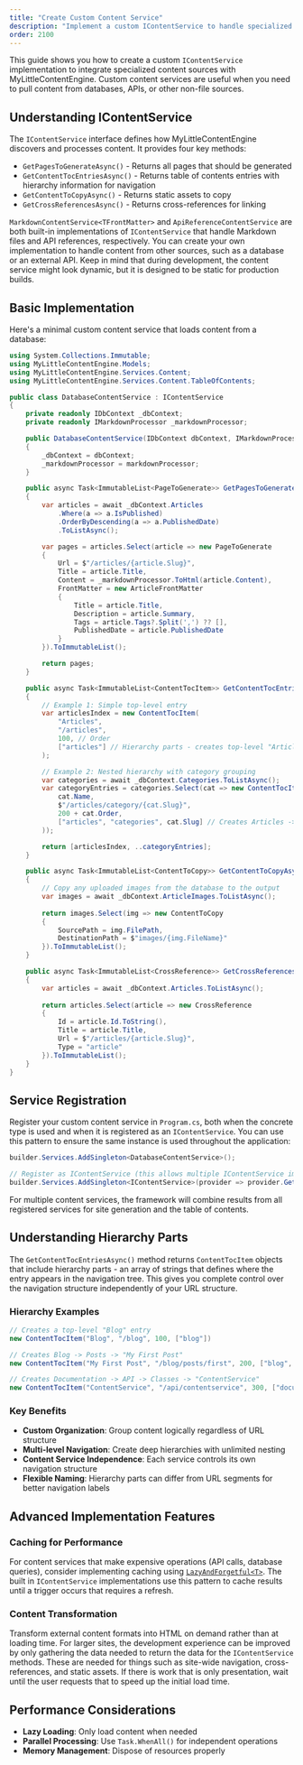 ```yaml
---
title: "Create Custom Content Service"
description: "Implement a custom IContentService to handle specialized content sources and processing requirements"
order: 2100
---
```


This guide shows you how to create a custom `IContentService` implementation to integrate specialized content sources
with MyLittleContentEngine. Custom content services are useful when you need to pull content from databases, APIs, or
other non-file sources.

## Understanding IContentService

The `IContentService` interface defines how MyLittleContentEngine discovers and processes content. It provides four key
methods:

- `GetPagesToGenerateAsync()` - Returns all pages that should be generated
- `GetContentTocEntriesAsync()` - Returns table of contents entries with hierarchy information for navigation
- `GetContentToCopyAsync()` - Returns static assets to copy
- `GetCrossReferencesAsync()` - Returns cross-references for linking

`MarkdownContentService<TFrontMatter>` and `ApiReferenceContentService` are both built-in implementations of `IContentService` 
that handle Markdown files and API references, respectively. You can create your own implementation to handle content
from other sources, such as a database or an external API. Keep in mind that during development, the content service might
look dynamic, but it is designed to be static for production builds. 

## Basic Implementation

Here's a minimal custom content service that loads content from a database:

```csharp
using System.Collections.Immutable;
using MyLittleContentEngine.Models;
using MyLittleContentEngine.Services.Content;
using MyLittleContentEngine.Services.Content.TableOfContents;

public class DatabaseContentService : IContentService
{
    private readonly IDbContext _dbContext;
    private readonly IMarkdownProcessor _markdownProcessor;

    public DatabaseContentService(IDbContext dbContext, IMarkdownProcessor markdownProcessor)
    {
        _dbContext = dbContext;
        _markdownProcessor = markdownProcessor;
    }

    public async Task<ImmutableList<PageToGenerate>> GetPagesToGenerateAsync()
    {
        var articles = await _dbContext.Articles
            .Where(a => a.IsPublished)
            .OrderByDescending(a => a.PublishedDate)
            .ToListAsync();

        var pages = articles.Select(article => new PageToGenerate
        {
            Url = $"/articles/{article.Slug}",
            Title = article.Title,
            Content = _markdownProcessor.ToHtml(article.Content),
            FrontMatter = new ArticleFrontMatter
            {
                Title = article.Title,
                Description = article.Summary,
                Tags = article.Tags?.Split(',') ?? [],
                PublishedDate = article.PublishedDate
            }
        }).ToImmutableList();

        return pages;
    }

    public async Task<ImmutableList<ContentTocItem>> GetContentTocEntriesAsync()
    {
        // Example 1: Simple top-level entry
        var articlesIndex = new ContentTocItem(
            "Articles",
            "/articles", 
            100, // Order
            ["articles"] // Hierarchy parts - creates top-level "Articles" section
        );

        // Example 2: Nested hierarchy with category grouping
        var categories = await _dbContext.Categories.ToListAsync();
        var categoryEntries = categories.Select(cat => new ContentTocItem(
            cat.Name,
            $"/articles/category/{cat.Slug}",
            200 + cat.Order,
            ["articles", "categories", cat.Slug] // Creates Articles -> Categories -> [Category Name]
        ));

        return [articlesIndex, ..categoryEntries];
    }

    public async Task<ImmutableList<ContentToCopy>> GetContentToCopyAsync()
    {
        // Copy any uploaded images from the database to the output
        var images = await _dbContext.ArticleImages.ToListAsync();
        
        return images.Select(img => new ContentToCopy
        {
            SourcePath = img.FilePath,
            DestinationPath = $"images/{img.FileName}"
        }).ToImmutableList();
    }

    public async Task<ImmutableList<CrossReference>> GetCrossReferencesAsync()
    {
        var articles = await _dbContext.Articles.ToListAsync();
        
        return articles.Select(article => new CrossReference
        {
            Id = article.Id.ToString(),
            Title = article.Title,
            Url = $"/articles/{article.Slug}",
            Type = "article"
        }).ToImmutableList();
    }
}
```

## Service Registration

Register your custom content service in `Program.cs`, both when the concrete type is used and when it is registered as
an `IContentService`. You can use this pattern to ensure the same instance is used throughout the application:

```csharp
builder.Services.AddSingleton<DatabaseContentService>();

// Register as IContentService (this allows multiple IContentService implementations)
builder.Services.AddSingleton<IContentService>(provider => provider.GetRequiredService<DatabaseContentService>());
```

For multiple content services, the framework will combine results from all registered services for site generation and 
the table of contents.

## Understanding Hierarchy Parts

The `GetContentTocEntriesAsync()` method returns `ContentTocItem` objects that include hierarchy parts - an array of strings that defines where the entry appears in the navigation tree. This gives you complete control over the navigation structure independently of your URL structure.

### Hierarchy Examples

```csharp
// Creates a top-level "Blog" entry
new ContentTocItem("Blog", "/blog", 100, ["blog"])

// Creates Blog -> Posts -> "My First Post" 
new ContentTocItem("My First Post", "/blog/posts/first", 200, ["blog", "posts", "my-first-post"])

// Creates Documentation -> API -> Classes -> "ContentService"
new ContentTocItem("ContentService", "/api/contentservice", 300, ["documentation", "api", "classes", "contentservice"])
```

### Key Benefits

- **Custom Organization**: Group content logically regardless of URL structure
- **Multi-level Navigation**: Create deep hierarchies with unlimited nesting
- **Content Service Independence**: Each service controls its own navigation structure
- **Flexible Naming**: Hierarchy parts can differ from URL segments for better navigation labels

## Advanced Implementation Features

### Caching for Performance

For content services that make expensive operations (API calls, database queries),
consider implementing caching using [`LazyAndForgetful<T>`](../under-the-hood/hot-reload-architecture). The built in
`IContentService` implementations use this pattern to cache results until a trigger occurs that requires a refresh.

### Content Transformation

Transform external content formats into HTML on demand rather than at loading time. For larger sites, the development
experience can be improved by only gathering the data needed to return the data for the `IContentService` methods. These
are needed for things such as site-wide navigation, cross-references, and static assets. If there is work that is only
presentation, wait until the user requests that to speed up the initial load time.

## Performance Considerations

- **Lazy Loading**: Only load content when needed
- **Parallel Processing**: Use `Task.WhenAll()` for independent operations
- **Memory Management**: Dispose of resources properly

